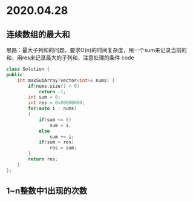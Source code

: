 # 2020.04.28

## 连续数组的最大和

思路：最大子列和的问题，要求O(n)的时间复杂度，用一个sum来记录当前的和，用res来记录最大的子列和，注意处理的条件
code 

```cpp
class Solution {
public:
    int maxSubArray(vector<int>& nums) {
        if(nums.size() < 0)
            return -1;
        int sum = 0;
        int res = 0x80000000;
        for(auto i : nums)
        {
            if(sum <= 0)
                sum = i;
            else
                sum += i;
            if(sum > res)
                res = sum;
        }
        return res;
    }
};
```

## 1~n整数中1出现的次数

